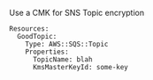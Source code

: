 
Use a CMK for SNS Topic encryption

```yaml---
Resources:
  GoodTopic:
    Type: AWS::SQS::Topic
    Properties:
      TopicName: blah
      KmsMasterKeyId: some-key

```


